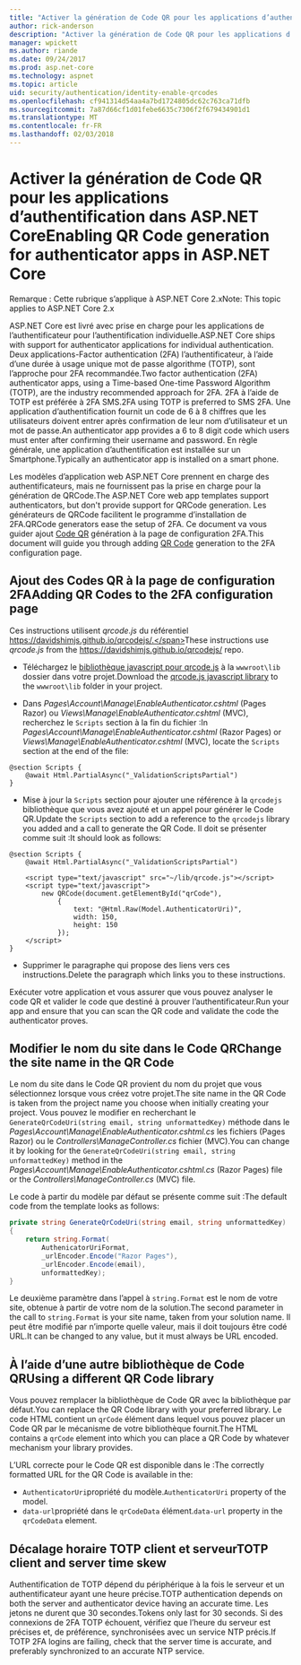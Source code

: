 ```yaml
---
title: "Activer la génération de Code QR pour les applications d’authentification dans ASP.NET Core"
author: rick-anderson
description: "Activer la génération de Code QR pour les applications d’authentification dans ASP.NET Core"
manager: wpickett
ms.author: riande
ms.date: 09/24/2017
ms.prod: asp.net-core
ms.technology: aspnet
ms.topic: article
uid: security/authentication/identity-enable-qrcodes
ms.openlocfilehash: cf941314d54aa4a7bd1724805dc62c763ca71dfb
ms.sourcegitcommit: 7a87d66cf1d01febe6635c7306f2f679434901d1
ms.translationtype: MT
ms.contentlocale: fr-FR
ms.lasthandoff: 02/03/2018
---
```

# <a name="enabling-qr-code-generation-for-authenticator-apps-in-aspnet-core"></a><span data-ttu-id="12551-103">Activer la génération de Code QR pour les applications d’authentification dans ASP.NET Core</span><span class="sxs-lookup"><span data-stu-id="12551-103">Enabling QR Code generation for authenticator apps in ASP.NET Core</span></span>

<span data-ttu-id="12551-104">Remarque : Cette rubrique s’applique à ASP.NET Core 2.x</span><span class="sxs-lookup"><span data-stu-id="12551-104">Note: This topic applies to ASP.NET Core 2.x</span></span>

<span data-ttu-id="12551-105">ASP.NET Core est livré avec prise en charge pour les applications de l’authentificateur pour l’authentification individuelle.</span><span class="sxs-lookup"><span data-stu-id="12551-105">ASP.NET Core ships with support for authenticator applications for individual authentication.</span></span> <span data-ttu-id="12551-106">Deux applications-Factor authentication (2FA) l’authentificateur, à l’aide d’une durée à usage unique mot de passe algorithme (TOTP), sont l’approche pour 2FA recommandée.</span><span class="sxs-lookup"><span data-stu-id="12551-106">Two factor authentication (2FA) authenticator apps, using a Time-based One-time Password Algorithm (TOTP), are the industry recommended approach for 2FA.</span></span> <span data-ttu-id="12551-107">2FA à l’aide de TOTP est préférée à 2FA SMS.</span><span class="sxs-lookup"><span data-stu-id="12551-107">2FA using TOTP is preferred to SMS 2FA.</span></span> <span data-ttu-id="12551-108">Une application d’authentification fournit un code de 6 à 8 chiffres que les utilisateurs doivent entrer après confirmation de leur nom d’utilisateur et un mot de passe.</span><span class="sxs-lookup"><span data-stu-id="12551-108">An authenticator app provides a 6 to 8 digit code which users must enter after confirming their username and password.</span></span> <span data-ttu-id="12551-109">En règle générale, une application d’authentification est installée sur un Smartphone.</span><span class="sxs-lookup"><span data-stu-id="12551-109">Typically an authenticator app is installed on a smart phone.</span></span>

<span data-ttu-id="12551-110">Les modèles d’application web ASP.NET Core prennent en charge des authentificateurs, mais ne fournissent pas la prise en charge pour la génération de QRCode.</span><span class="sxs-lookup"><span data-stu-id="12551-110">The ASP.NET Core web app templates support authenticators, but don't provide support for QRCode generation.</span></span> <span data-ttu-id="12551-111">Les générateurs de QRCode facilitent le programme d’installation de 2FA.</span><span class="sxs-lookup"><span data-stu-id="12551-111">QRCode generators ease the setup of 2FA.</span></span> <span data-ttu-id="12551-112">Ce document va vous guider ajout [Code QR](https://wikipedia.org/wiki/QR_code) génération à la page de configuration 2FA.</span><span class="sxs-lookup"><span data-stu-id="12551-112">This document will guide you through adding [QR Code](https://wikipedia.org/wiki/QR_code) generation to the 2FA configuration page.</span></span>

## <a name="adding-qr-codes-to-the-2fa-configuration-page"></a><span data-ttu-id="12551-113">Ajout des Codes QR à la page de configuration 2FA</span><span class="sxs-lookup"><span data-stu-id="12551-113">Adding QR Codes to the 2FA configuration page</span></span>

<span data-ttu-id="12551-114">Ces instructions utilisent *qrcode.js* du référentiel https://davidshimjs.github.io/qrcodejs/.</span><span class="sxs-lookup"><span data-stu-id="12551-114">These instructions use *qrcode.js* from the https://davidshimjs.github.io/qrcodejs/ repo.</span></span>

* <span data-ttu-id="12551-115">Téléchargez le [bibliothèque javascript pour qrcode.js](https://davidshimjs.github.io/qrcodejs/) à la `wwwroot\lib` dossier dans votre projet.</span><span class="sxs-lookup"><span data-stu-id="12551-115">Download the [qrcode.js javascript library](https://davidshimjs.github.io/qrcodejs/) to the `wwwroot\lib` folder in your project.</span></span>

* <span data-ttu-id="12551-116">Dans *Pages\Account\Manage\EnableAuthenticator.cshtml* (Pages Razor) ou *Views\Manage\EnableAuthenticator.cshtml* (MVC), recherchez le `Scripts` section à la fin du fichier :</span><span class="sxs-lookup"><span data-stu-id="12551-116">In *Pages\Account\Manage\EnableAuthenticator.cshtml* (Razor Pages) or *Views\Manage\EnableAuthenticator.cshtml* (MVC), locate the `Scripts` section at the end of the file:</span></span>

```cshtml
@section Scripts {
    @await Html.PartialAsync("_ValidationScriptsPartial")
}
```

* <span data-ttu-id="12551-117">Mise à jour la `Scripts` section pour ajouter une référence à la `qrcodejs` bibliothèque que vous avez ajouté et un appel pour générer le Code QR.</span><span class="sxs-lookup"><span data-stu-id="12551-117">Update the `Scripts` section to add a reference to the `qrcodejs` library you added and a call to generate the QR Code.</span></span> <span data-ttu-id="12551-118">Il doit se présenter comme suit :</span><span class="sxs-lookup"><span data-stu-id="12551-118">It should look as follows:</span></span>

```cshtml
@section Scripts {
    @await Html.PartialAsync("_ValidationScriptsPartial")

    <script type="text/javascript" src="~/lib/qrcode.js"></script>
    <script type="text/javascript">
        new QRCode(document.getElementById("qrCode"),
            {
                text: "@Html.Raw(Model.AuthenticatorUri)",
                width: 150,
                height: 150
            });
    </script>
}
```

* <span data-ttu-id="12551-119">Supprimer le paragraphe qui propose des liens vers ces instructions.</span><span class="sxs-lookup"><span data-stu-id="12551-119">Delete the paragraph which links you to these instructions.</span></span>

<span data-ttu-id="12551-120">Exécuter votre application et vous assurer que vous pouvez analyser le code QR et valider le code que destiné à prouver l’authentificateur.</span><span class="sxs-lookup"><span data-stu-id="12551-120">Run your app and ensure that you can scan the QR code and validate the code the authenticator proves.</span></span>

## <a name="change-the-site-name-in-the-qr-code"></a><span data-ttu-id="12551-121">Modifier le nom du site dans le Code QR</span><span class="sxs-lookup"><span data-stu-id="12551-121">Change the site name in the QR Code</span></span>

<span data-ttu-id="12551-122">Le nom du site dans le Code QR provient du nom du projet que vous sélectionnez lorsque vous créez votre projet.</span><span class="sxs-lookup"><span data-stu-id="12551-122">The site name in the QR Code is taken from the project name you choose when initially creating your project.</span></span> <span data-ttu-id="12551-123">Vous pouvez le modifier en recherchant le `GenerateQrCodeUri(string email, string unformattedKey)` méthode dans le *Pages\Account\Manage\EnableAuthenticator.cshtml.cs* les fichiers (Pages Razor) ou le *Controllers\ManageController.cs* fichier (MVC).</span><span class="sxs-lookup"><span data-stu-id="12551-123">You can change it by looking for the `GenerateQrCodeUri(string email, string unformattedKey)` method in the *Pages\Account\Manage\EnableAuthenticator.cshtml.cs* (Razor Pages) file or the *Controllers\ManageController.cs* (MVC) file.</span></span> 

<span data-ttu-id="12551-124">Le code à partir du modèle par défaut se présente comme suit :</span><span class="sxs-lookup"><span data-stu-id="12551-124">The default code from the template looks as follows:</span></span>

```c#
private string GenerateQrCodeUri(string email, string unformattedKey)
{
    return string.Format(
        AuthenicatorUriFormat,
        _urlEncoder.Encode("Razor Pages"),
        _urlEncoder.Encode(email),
        unformattedKey);
}
```

<span data-ttu-id="12551-125">Le deuxième paramètre dans l’appel à `string.Format` est le nom de votre site, obtenue à partir de votre nom de la solution.</span><span class="sxs-lookup"><span data-stu-id="12551-125">The second parameter in the call to `string.Format` is your site name, taken from your solution name.</span></span> <span data-ttu-id="12551-126">Il peut être modifié par n’importe quelle valeur, mais il doit toujours être codé URL.</span><span class="sxs-lookup"><span data-stu-id="12551-126">It can be changed to any value, but it must always be URL encoded.</span></span>

## <a name="using-a-different-qr-code-library"></a><span data-ttu-id="12551-127">À l’aide d’une autre bibliothèque de Code QR</span><span class="sxs-lookup"><span data-stu-id="12551-127">Using a different QR Code library</span></span>

<span data-ttu-id="12551-128">Vous pouvez remplacer la bibliothèque de Code QR avec la bibliothèque par défaut.</span><span class="sxs-lookup"><span data-stu-id="12551-128">You can replace the QR Code library with your preferred library.</span></span> <span data-ttu-id="12551-129">Le code HTML contient un `qrCode` élément dans lequel vous pouvez placer un Code QR par le mécanisme de votre bibliothèque fournit.</span><span class="sxs-lookup"><span data-stu-id="12551-129">The HTML contains a `qrCode` element into which you can place a QR Code by whatever mechanism your library provides.</span></span>

<span data-ttu-id="12551-130">L’URL correcte pour le Code QR est disponible dans le :</span><span class="sxs-lookup"><span data-stu-id="12551-130">The correctly formatted URL for the QR Code is available in the:</span></span>

* <span data-ttu-id="12551-131">`AuthenticatorUri`propriété du modèle.</span><span class="sxs-lookup"><span data-stu-id="12551-131">`AuthenticatorUri` property of the model.</span></span>
* <span data-ttu-id="12551-132">`data-url`propriété dans le `qrCodeData` élément.</span><span class="sxs-lookup"><span data-stu-id="12551-132">`data-url` property in the `qrCodeData` element.</span></span> 

## <a name="totp-client-and-server-time-skew"></a><span data-ttu-id="12551-133">Décalage horaire TOTP client et serveur</span><span class="sxs-lookup"><span data-stu-id="12551-133">TOTP client and server time skew</span></span>

<span data-ttu-id="12551-134">Authentification de TOTP dépend du périphérique à la fois le serveur et un authentificateur ayant une heure précise.</span><span class="sxs-lookup"><span data-stu-id="12551-134">TOTP authentication depends on both the server and authenticator device having an accurate time.</span></span> <span data-ttu-id="12551-135">Les jetons ne durent que 30 secondes.</span><span class="sxs-lookup"><span data-stu-id="12551-135">Tokens only last for 30 seconds.</span></span> <span data-ttu-id="12551-136">Si des connexions de 2FA TOTP échouent, vérifiez que l’heure du serveur est précises et, de préférence, synchronisées avec un service NTP précis.</span><span class="sxs-lookup"><span data-stu-id="12551-136">If TOTP 2FA logins are failing, check that the server time is accurate, and preferably synchronized to an accurate NTP service.</span></span>
